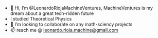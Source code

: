 - 👋 Hi, I’m @LeonardoRiojaMachineVentures, MachineVentures is my dream about a great tech-ridden future
- I studied Theoretical Physics
- 💞️ I’m looking to collaborate on any math-sciency projects
- 📫 reach me @ leonardo.rioja.machine@gmail.com
